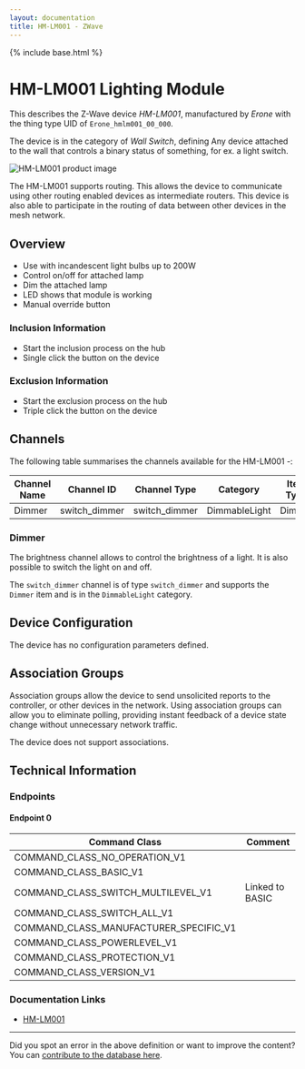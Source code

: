 ```yaml
---
layout: documentation
title: HM-LM001 - ZWave
---
```


{% include base.html %}

# HM-LM001 Lighting Module
This describes the Z-Wave device *HM-LM001*, manufactured by *Erone* with the thing type UID of ```Erone_hmlm001_00_000```.

The device is in the category of *Wall Switch*, defining Any device attached to the wall that controls a binary status of something, for ex. a light switch.

![HM-LM001 product image](https://opensmarthouse.org/assets/zwave/attachments/1027/21XWyj6WqdL.jpg)


The HM-LM001 supports routing. This allows the device to communicate using other routing enabled devices as intermediate routers.  This device is also able to participate in the routing of data between other devices in the mesh network.

## Overview

  * Use with incandescent light bulbs up to 200W
  * Control on/off for attached lamp
  * Dim the attached lamp
  * LED shows that module is working
  * Manual override button

### Inclusion Information

  * Start the inclusion process on the hub
  * Single click the button on the device

### Exclusion Information

  * Start the exclusion process on the hub
  * Triple click the button on the device

## Channels

The following table summarises the channels available for the HM-LM001 -:

| Channel Name | Channel ID | Channel Type | Category | Item Type |
|--------------|------------|--------------|----------|-----------|
| Dimmer | switch_dimmer | switch_dimmer | DimmableLight | Dimmer | 

### Dimmer
The brightness channel allows to control the brightness of a light.
            It is also possible to switch the light on and off.

The ```switch_dimmer``` channel is of type ```switch_dimmer``` and supports the ```Dimmer``` item and is in the ```DimmableLight``` category.



## Device Configuration

The device has no configuration parameters defined.

## Association Groups

Association groups allow the device to send unsolicited reports to the controller, or other devices in the network. Using association groups can allow you to eliminate polling, providing instant feedback of a device state change without unnecessary network traffic.

The device does not support associations.
## Technical Information

### Endpoints

#### Endpoint 0

| Command Class | Comment |
|---------------|---------|
| COMMAND_CLASS_NO_OPERATION_V1| |
| COMMAND_CLASS_BASIC_V1| |
| COMMAND_CLASS_SWITCH_MULTILEVEL_V1| Linked to BASIC|
| COMMAND_CLASS_SWITCH_ALL_V1| |
| COMMAND_CLASS_MANUFACTURER_SPECIFIC_V1| |
| COMMAND_CLASS_POWERLEVEL_V1| |
| COMMAND_CLASS_PROTECTION_V1| |
| COMMAND_CLASS_VERSION_V1| |

### Documentation Links

* [HM-LM001](https://www.opensmarthouse.org/zwavedatabase/1027/ge-light-dimmer-45602-installationguide1.pdf)

---

Did you spot an error in the above definition or want to improve the content?
You can [contribute to the database here](https://www.opensmarthouse.org/zwavedatabase/1027).
